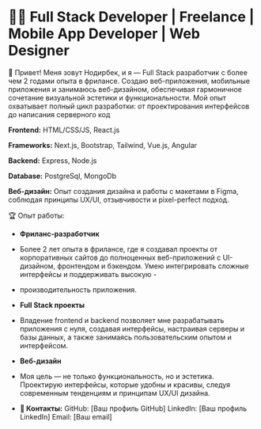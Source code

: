 # **👨‍💻 Full Stack Developer | Freelance | Mobile App Developer | Web Designer**

🌟 Привет!
Меня зовут Нодирбек, и я — Full Stack разработчик с более чем 2 годами опыта в фрилансе. Создаю веб-приложения, мобильные приложения и занимаюсь веб-дизайном, обеспечивая гармоничное сочетание визуальной эстетики и функциональности. Мой опыт охватывает полный цикл разработки: от проектирования интерфейсов до написания серверного код

**Frontend:** HTML/CSS/JS, React.js

**Frameworks:** Next.js, Bootstrap, Tailwind, Vue.js, Angular

**Backend:** Express, Node.js

**Database:** PostgreSql, MongoDb

**Веб-дизайн:**
Опыт создания дизайна и работы с макетами в Figma, соблюдая принципы UX/UI, отзывчивости и pixel-perfect подход.

🏆 Опыт работы:
- **Фриланс-разработчик**
- Более 2 лет опыта в фрилансе, где я создавал проекты от корпоративных сайтов до полноценных веб-приложений с UI-дизайном, фронтендом и бэкендом. Умею интегрировать сложные интерфейсы и поддерживать высокую - 
- производительность приложения.

- **Full Stack проекты**
- Владение frontend и backend позволяет мне разрабатывать приложения с нуля, создавая интерфейсы, настраивая серверы и базы данных, а также занимаясь пользовательским опытом и интерфейсом.

- **Веб-дизайн**
- Моя цель — не только функциональность, но и эстетика. Проектирую интерфейсы, которые удобны и красивы, следуя современным тенденциям и принципам UX/UI дизайна.

- **💼 Контакты:**
  GitHub: [Ваш профиль GitHub]
  LinkedIn: [Ваш профиль LinkedIn]
  Email: [Ваш email]
